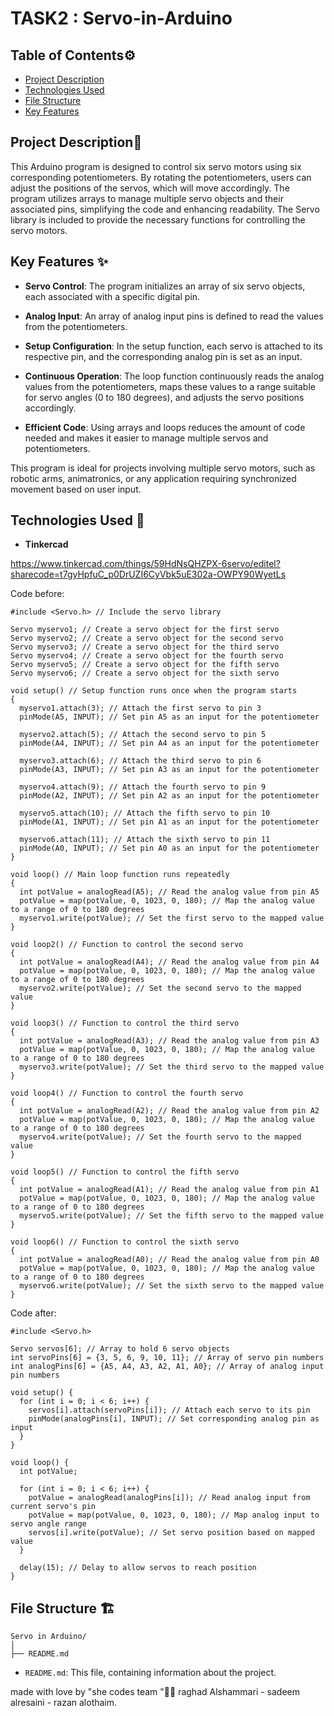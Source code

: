 # TASK2 : Servo-in-Arduino

## Table of Contents⚙️
- [Project Description](#project-description)
- [Technologies Used](#technologies-used)
- [File Structure](#file-structure)
- [Key Features](#key-features-)

## Project Description📝
This Arduino program is designed to control six servo motors using six corresponding potentiometers. By rotating the potentiometers, users can adjust the positions of the servos, which will move accordingly. The program utilizes arrays to manage multiple servo objects and their associated pins, simplifying the code and enhancing readability. The Servo library is included to provide the necessary functions for controlling the servo motors.

## Key Features ✨
- **Servo Control**: The program initializes an array of six servo objects, each associated with a specific digital pin.

- **Analog Input**: An array of analog input pins is defined to read the values from the potentiometers.

- **Setup Configuration**: In the setup function, each servo is attached to its respective pin, and the corresponding analog pin is set as an input.

- **Continuous Operation**: The loop function continuously reads the analog values from the potentiometers, maps these values to a range suitable for servo angles (0 to 180 degrees), and adjusts the servo positions accordingly.

- **Efficient Code**: Using arrays and loops reduces the amount of code needed and makes it easier to manage multiple servos and potentiometers.

This program is ideal for projects involving multiple servo motors, such as robotic arms, animatronics, or any application requiring synchronized movement based on user input.

## Technologies Used 🔧

- **Tinkercad**

https://www.tinkercad.com/things/59HdNsQHZPX-6servo/editel?sharecode=t7gyHpfuC_p0DrUZI6CyVbk5uE302a-OWPY90WyetLs

Code before:
```
#include <Servo.h> // Include the servo library

Servo myservo1; // Create a servo object for the first servo
Servo myservo2; // Create a servo object for the second servo
Servo myservo3; // Create a servo object for the third servo
Servo myservo4; // Create a servo object for the fourth servo
Servo myservo5; // Create a servo object for the fifth servo
Servo myservo6; // Create a servo object for the sixth servo

void setup() // Setup function runs once when the program starts
{
  myservo1.attach(3); // Attach the first servo to pin 3
  pinMode(A5, INPUT); // Set pin A5 as an input for the potentiometer

  myservo2.attach(5); // Attach the second servo to pin 5
  pinMode(A4, INPUT); // Set pin A4 as an input for the potentiometer

  myservo3.attach(6); // Attach the third servo to pin 6
  pinMode(A3, INPUT); // Set pin A3 as an input for the potentiometer

  myservo4.attach(9); // Attach the fourth servo to pin 9
  pinMode(A2, INPUT); // Set pin A2 as an input for the potentiometer

  myservo5.attach(10); // Attach the fifth servo to pin 10
  pinMode(A1, INPUT); // Set pin A1 as an input for the potentiometer

  myservo6.attach(11); // Attach the sixth servo to pin 11
  pinMode(A0, INPUT); // Set pin A0 as an input for the potentiometer
}

void loop() // Main loop function runs repeatedly
{
  int potValue = analogRead(A5); // Read the analog value from pin A5
  potValue = map(potValue, 0, 1023, 0, 180); // Map the analog value to a range of 0 to 180 degrees
  myservo1.write(potValue); // Set the first servo to the mapped value
} 

void loop2() // Function to control the second servo
{ 
  int potValue = analogRead(A4); // Read the analog value from pin A4
  potValue = map(potValue, 0, 1023, 0, 180); // Map the analog value to a range of 0 to 180 degrees
  myservo2.write(potValue); // Set the second servo to the mapped value
}

void loop3() // Function to control the third servo
{ 
  int potValue = analogRead(A3); // Read the analog value from pin A3
  potValue = map(potValue, 0, 1023, 0, 180); // Map the analog value to a range of 0 to 180 degrees
  myservo3.write(potValue); // Set the third servo to the mapped value
}

void loop4() // Function to control the fourth servo
{ 
  int potValue = analogRead(A2); // Read the analog value from pin A2
  potValue = map(potValue, 0, 1023, 0, 180); // Map the analog value to a range of 0 to 180 degrees
  myservo4.write(potValue); // Set the fourth servo to the mapped value
}

void loop5() // Function to control the fifth servo
{ 
  int potValue = analogRead(A1); // Read the analog value from pin A1
  potValue = map(potValue, 0, 1023, 0, 180); // Map the analog value to a range of 0 to 180 degrees
  myservo5.write(potValue); // Set the fifth servo to the mapped value
}

void loop6() // Function to control the sixth servo
{ 
  int potValue = analogRead(A0); // Read the analog value from pin A0
  potValue = map(potValue, 0, 1023, 0, 180); // Map the analog value to a range of 0 to 180 degrees
  myservo6.write(potValue); // Set the sixth servo to the mapped value
}

```
Code after:
```
#include <Servo.h>

Servo servos[6]; // Array to hold 6 servo objects
int servoPins[6] = {3, 5, 6, 9, 10, 11}; // Array of servo pin numbers
int analogPins[6] = {A5, A4, A3, A2, A1, A0}; // Array of analog input pin numbers

void setup() {
  for (int i = 0; i < 6; i++) {
    servos[i].attach(servoPins[i]); // Attach each servo to its pin
    pinMode(analogPins[i], INPUT); // Set corresponding analog pin as input
  }
}

void loop() {
  int potValue;

  for (int i = 0; i < 6; i++) {
    potValue = analogRead(analogPins[i]); // Read analog input from current servo's pin
    potValue = map(potValue, 0, 1023, 0, 180); // Map analog input to servo angle range
    servos[i].write(potValue); // Set servo position based on mapped value
  }

  delay(15); // Delay to allow servos to reach position
}

```
## File Structure 🏗️

```
Servo in Arduino/
│
├── README.md
```

- `README.md`: This file, containing information about the project.

made with love by "she codes team "🤍😄
raghad Alshammari - sadeem alresaini - razan alothaim.


